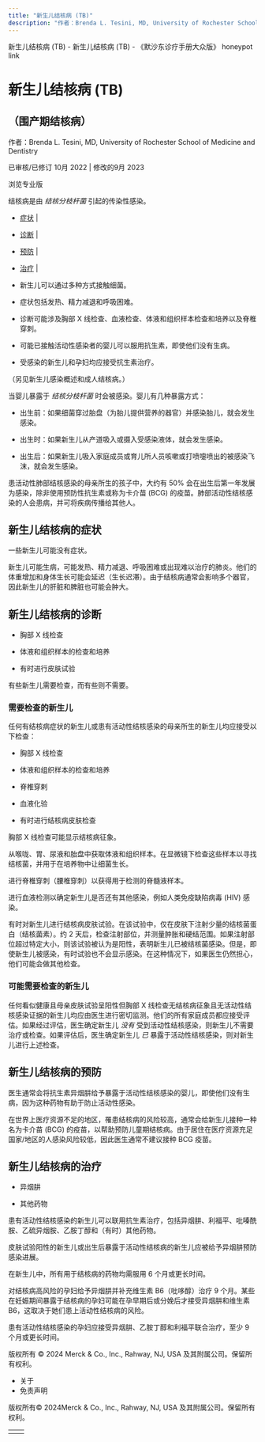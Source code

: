 ```yaml
---
title: "新生儿结核病 (TB)"
description: "作者：Brenda L. Tesini, MD, University of Rochester School of Medicine and Dentistry"
---
```


﻿新生儿结核病 (TB) - 新生儿结核病 (TB) - 《默沙东诊疗手册大众版》 honeypot link

# 新生儿结核病 (TB)

## （围产期结核病）

作者：Brenda L. Tesini, MD, University of Rochester School of Medicine and Dentistry

已审核/已修订 10月 2022 \| 修改的9月 2023

浏览专业版

结核病是由 _结核分枝杆菌_ 引起的传染性感染。

- [症状](#症状_v40478210_zh) \|
- [诊断](#诊断_v40478215_zh) \|
- [预防](#预防_v40478250_zh) \|
- [治疗](#治疗_v40478254_zh) \|

- 新生儿可以通过多种方式接触细菌。

- 症状包括发热、精力减退和呼吸困难。

- 诊断可能涉及胸部 X 线检查、血液检查、体液和组织样本检查和培养以及脊椎穿刺。

- 可能已接触活动性感染者的婴儿可以服用抗生素，即使他们没有生病。

- 受感染的新生儿和孕妇均应接受抗生素治疗。


（另见新生儿感染概述和成人结核病。）

当婴儿暴露于 _结核分枝杆菌_ 时会被感染。婴儿有几种暴露方式：

- 出生前：如果细菌穿过胎盘（为胎儿提供营养的器官）并感染胎儿，就会发生感染。

- 出生时：如果新生儿从产道吸入或摄入受感染液体，就会发生感染。

- 出生后：如果新生儿吸入家庭成员或育儿所人员咳嗽或打喷嚏喷出的被感染飞沫，就会发生感染。


患活动性肺部结核感染的母亲所生的孩子中，大约有 50% 会在出生后第一年发展为感染，除非使用预防性抗生素或称为卡介苗 (BCG) 的疫苗。肺部活动性结核感染的人会患病，并可将疾病传播给其他人。

## 新生儿结核病的症状

一些新生儿可能没有症状。

新生儿可能生病，可能发热、精力减退、呼吸困难或出现难以治疗的肺炎。他们的体重增加和身体生长可能会延迟（生长迟滞）。由于结核病通常会影响多个器官，因此新生儿的肝脏和脾脏也可能会肿大。

## 新生儿结核病的诊断

- 胸部 X 线检查

- 体液和组织样本的检查和培养

- 有时进行皮肤试验


有些新生儿需要检查，而有些则不需要。

### 需要检查的新生儿

任何有结核病症状的新生儿或患有活动性结核感染的母亲所生的新生儿均应接受以下检查：

- 胸部 X 线检查

- 体液和组织样本的检查和培养

- 脊椎穿剌

- 血液化验

- 有时进行结核病皮肤检查


胸部 X 线检查可能显示结核病征象。

从喉咙、胃、尿液和胎盘中获取体液和组织样本。在显微镜下检查这些样本以寻找结核菌，并用于在培养物中让细菌生长。

进行脊椎穿刺（腰椎穿刺）以获得用于检测的脊髓液样本。

进行血液检测以确定新生儿是否还有其他感染，例如人类免疫缺陷病毒 (HIV) 感染。

有时对新生儿进行结核病皮肤试验。在该试验中，仅在皮肤下注射少量的结核菌蛋白（结核菌素）。约 2 天后，检查注射部位，并测量肿胀和硬结范围。如果注射部位超过特定大小，则该试验被认为是阳性，表明新生儿已被结核菌感染。但是，即使新生儿被感染，有时试验也不会显示感染。在这种情况下，如果医生仍然担心，他们可能会做其他检查。

### 可能需要检查的新生儿

任何看似健康且母亲皮肤试验呈阳性但胸部 X 线检查无结核病征象且无活动性结核感染证据的新生儿均应由医生进行密切监测。他们的所有家庭成员都应接受评估。如果经过评估，医生确定新生儿 _没有_ 受到活动性结核感染，则新生儿不需要治疗或检查。如果评估后，医生确定新生儿 _已_ 暴露于活动性结核感染，则对新生儿进行上述检查。

## 新生儿结核病的预防

医生通常会将抗生素异烟肼给予暴露于活动性结核感染的婴儿，即使他们没有生病，因为这种药物有助于防止活动性感染。

在世界上医疗资源不足的地区，罹患结核病的风险较高，通常会给新生儿接种一种名为卡介苗 (BCG) 的疫苗，以帮助预防儿童期结核病。由于居住在医疗资源充足国家/地区的人感染风险较低，因此医生通常不建议接种 BCG 疫苗。

## 新生儿结核病的治疗

- 异烟肼

- 其他药物


患有活动性结核感染的新生儿可以联用抗生素治疗，包括异烟肼、利福平、吡嗪酰胺、乙硫异烟胺、乙胺丁醇和（有时）其他药物。

皮肤试验阳性的新生儿或出生后暴露于活动性结核病的新生儿应被给予异烟肼预防感染进展。

在新生儿中，所有用于结核病的药物均需服用 6 个月或更长时间。

对结核病高风险的孕妇给予异烟肼并补充维生素 B6（吡哆醇）治疗 9 个月。某些在妊娠期间暴露于结核病的孕妇可能在孕早期后或分娩后才接受异烟肼和维生素 B6，这取决于她们患上活动性结核病的风险。

患有活动性结核感染的孕妇应接受异烟肼、乙胺丁醇和利福平联合治疗，至少 9 个月或更长时间。



版权所有 © 2024
Merck & Co., Inc., Rahway, NJ, USA 及其附属公司。保留所有权利。

- 关于
- 免责声明

版权所有© 2024Merck & Co., Inc., Rahway, NJ, USA 及其附属公司。保留所有权利。

|     |     |
| --- | --- |
|  |  |